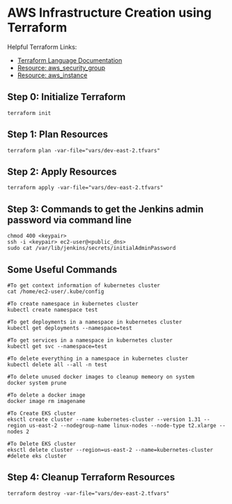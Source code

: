 # AWS Infrastructure Creation using Terraform

Helpful Terraform Links:
- [Terraform Language Documentation](https://www.terraform.io/docs/language/index.html)
- [Resource: aws_security_group](https://registry.terraform.io/providers/hashicorp/aws/latest/docs/resources/security_group)
- [Resource: aws_instance](https://registry.terraform.io/providers/hashicorp/aws/latest/docs/resources/instance)


## Step 0: Initialize Terraform
```
terraform init
```

## Step 1: Plan Resources
```
terraform plan -var-file="vars/dev-east-2.tfvars"
```

## Step 2: Apply Resources
```
terraform apply -var-file="vars/dev-east-2.tfvars"
```

## Step 3: Commands to get the Jenkins admin password via command line
```
chmod 400 <keypair>
ssh -i <keypair> ec2-user@<public_dns>
sudo cat /var/lib/jenkins/secrets/initialAdminPassword
```
## Some Useful Commands
```
#To get context information of kubernetes cluster
cat /home/ec2-user/.kube/config 

#To create namespace in kubernetes cluster
kubectl create namespace test

#To get deployments in a namespace in kubernetes cluster
kubectl get deployments --namespace=test 

#To get services in a namespace in kubernetes cluster
kubectl get svc --namespace=test 

#To delete everything in a namespace in kubernetes cluster
kubectl delete all --all -n test 

#To delete unused docker images to cleanup memeory on system 
docker system prune  

#To delete a docker image
docker image rm imagename  

#To Create EKS cluster
eksctl create cluster --name kubernetes-cluster --version 1.31 --region us-east-2 --nodegroup-name linux-nodes --node-type t2.xlarge --nodes 2 

#To Delete EKS cluster
eksctl delete cluster --region=us-east-2 --name=kubernetes-cluster #delete eks cluster
```

## Step 4: Cleanup Terraform Resources
```
terraform destroy -var-file="vars/dev-east-2.tfvars"
